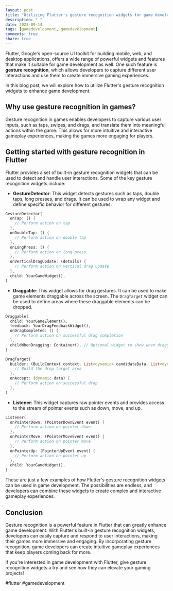 ```yaml
---
layout: post
title: "Utilizing Flutter's gesture recognition widgets for game development"
description: " "
date: 2023-09-14
tags: [gamedevelopment, gamedevelopment]
comments: true
share: true
---
```


Flutter, Google's open-source UI toolkit for building mobile, web, and desktop applications, offers a wide range of powerful widgets and features that make it suitable for game development as well. One such feature is **gesture recognition**, which allows developers to capture different user interactions and use them to create immersive gaming experiences.

In this blog post, we will explore how to utilize Flutter's gesture recognition widgets to enhance game development.

## Why use gesture recognition in games?

Gesture recognition in games enables developers to capture various user inputs, such as taps, swipes, and drags, and translate them into meaningful actions within the game. This allows for more intuitive and interactive gameplay experiences, making the games more engaging for players.

## Getting started with gesture recognition in Flutter

Flutter provides a set of built-in gesture recognition widgets that can be used to detect and handle user interactions. Some of the key gesture recognition widgets include:

- **GestureDetector**: This widget detects gestures such as taps, double taps, long presses, and drags. It can be used to wrap any widget and define specific behavior for different gestures.

```dart
GestureDetector(
  onTap: () {
    // Perform action on tap
  },
  onDoubleTap: () {
    // Perform action on double tap
  },
  onLongPress: () {
    // Perform action on long press
  },
  onVerticalDragUpdate: (details) {
    // Perform action on vertical drag update
  },
  child: YourGameWidget(),
)
```

- **Draggable**: This widget allows for drag gestures. It can be used to make game elements draggable across the screen. The `DragTarget` widget can be used to define areas where these draggable elements can be dropped.

```dart
Draggable(
  child: YourGameElement(),
  feedback: YourDragFeedbackWidget(),
  onDragCompleted: () {
    // Perform action on successful drag completion
  },
  childWhenDragging: Container(), // Optional widget to show when dragging
)

DragTarget(
  builder: (BuildContext context, List<dynamic> candidateData, List<dynamic> rejectedData) {
    // Build the drop target area
  },
  onAccept: (dynamic data) {
    // Perform action on successful drop
  },
)
```

- **Listener**: This widget captures raw pointer events and provides access to the stream of pointer events such as down, move, and up.

```dart
Listener(
  onPointerDown: (PointerDownEvent event) {
    // Perform action on pointer down
  },
  onPointerMove: (PointerMoveEvent event) {
    // Perform action on pointer move
  },
  onPointerUp: (PointerUpEvent event) {
    // Perform action on pointer up
  },
  child: YourGameWidget(),
)
```

These are just a few examples of how Flutter's gesture recognition widgets can be used in game development. The possibilities are endless, and developers can combine these widgets to create complex and interactive gameplay experiences.

## Conclusion

Gesture recognition is a powerful feature in Flutter that can greatly enhance game development. With Flutter's built-in gesture recognition widgets, developers can easily capture and respond to user interactions, making their games more immersive and engaging. By incorporating gesture recognition, game developers can create intuitive gameplay experiences that keep players coming back for more.

If you're interested in game development with Flutter, give gesture recognition widgets a try and see how they can elevate your gaming projects!

#flutter #gamedevelopment